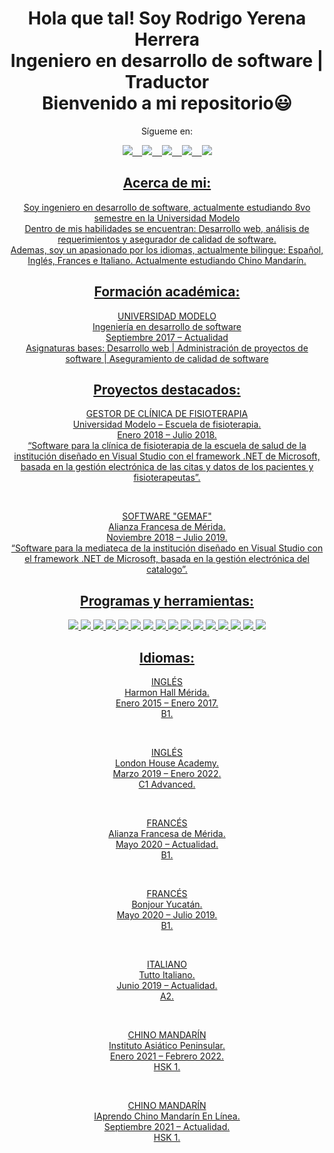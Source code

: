   <h1 align=center>
    Hola que tal! Soy Rodrigo Yerena Herrera <br/> Ingeniero en desarrollo de software | Traductor<br/> Bienvenido a mi repositorio😃
  </h1>
<p align=center>Sígueme en:</p>
  <p align=center>
    <a href="https://www.linkedin.com/in/rodrigo-yerena-herrera-7447b1158/"><img src="https://img.shields.io/badge/linkedin-%230077B5.svg?&style=for-the-badge&logo=linkedin&logoColor=white" />&nbsp;&nbsp;&nbsp;
      <a href="https://public.tableau.com/app/profile/rodrigo.yerena#!/?newProfile=&activeTab=0"><img src="https://img.shields.io/badge/Tableau-E97627?style=for-the-badge&logo=Tableau&logoColor=white" />&nbsp;&nbsp;&nbsp;
        <a href="https://www.youtube.com/channel/UCkVClfCCWgLGYIfvW79vxVA"><img src="https://img.shields.io/badge/Youtube-darkred.svg?&style=for-the-badge&logo=youtube&logoColor=white" />&nbsp;&nbsp;&nbsp;
          <a href="https://www.facebook.com/rodrigo.yerena.77"><img src="https://img.shields.io/badge/Facebook-blue?style=for-the-badge&labelColor=blue&logo=facebook&logoColor=white" />&nbsp;&nbsp;&nbsp;
          <a href="https://www.instagram.com/rod_yerena.h/"><img src="https://img.shields.io/badge/Instagram-E4405F?style=for-the-badge&logo=instagram&logoColor=white" />
  </p>
            
<h2 align=center>
  Acerca de mi:
</h2>

<p align=center>
	Soy ingeniero en desarrollo de software, actualmente estudiando 8vo semestre en la Universidad Modelo<br/>Dentro de mis habilidades se encuentran: Desarrollo web, análisis de requerimientos y asegurador de calidad de software.<br/>Ademas, soy un apasionado por los idiomas, actualmente bilingue: Español, Inglés, Frances e Italiano. Actualmente estudiando Chino Mandarín.
</p>
						
<h2 align=center>
  Formación académica:
</h2>
            
<p align=center>
	UNIVERSIDAD MODELO<br/>Ingeniería en desarrollo de software<br/>Septiembre 2017 – Actualidad<br/>Asignaturas bases: Desarrollo web | Administración de proyectos de software | Aseguramiento de calidad de software
</p>
           
<h2 align=center>
  Proyectos destacados:
</h2>
		  
<p align=center>
	GESTOR DE CLÍNICA DE FISIOTERAPIA<br/>Universidad Modelo – Escuela de fisioterapia.<br/>Enero 2018 – Julio 2018.<br/>“Software para la clínica de fisioterapia de la escuela de salud de la institución diseñado en 
Visual Studio con el framework .NET de Microsoft, basada en la gestión electrónica de las 
citas y datos de los pacientes y fisioterapeutas”.

</p>
<br/>
<p align=center>
	SOFTWARE "GEMAF"<br/>Alianza Francesa de Mérida.<br/>Noviembre 2018 – Julio 2019.<br/>“Software para la mediateca de la institución diseñado en Visual Studio con el framework .NET 
de Microsoft, basada en la gestión electrónica del catalogo”.

</p>
	
<h2 align=center>
  Programas y herramientas:
</h2>		  
<p align=center>
	<img src="https://img.shields.io/badge/c-%2300599C.svg?style=for-the-badge&logo=c&logoColor=white" />
	<img src="https://img.shields.io/badge/c++-%2300599C.svg?style=for-the-badge&logo=c%2B%2B&logoColor=white" />
	<img src="https://img.shields.io/badge/c%23-%23239120.svg?style=for-the-badge&logo=c-sharp&logoColor=white" />
	<img src="https://img.shields.io/badge/html-%23E34F26.svg?style=for-the-badge&logo=html5&logoColor=white" />
	<img src="https://img.shields.io/badge/css-%231572B6.svg?style=for-the-badge&logo=css3&logoColor=white" />
	<img src="https://img.shields.io/badge/javascript-%23323330.svg?style=for-the-badge&logo=javascript&logoColor=%23F7DF1E" />
	<img src="https://img.shields.io/badge/mysql-%2300f.svg?style=for-the-badge&logo=mysql&logoColor=white" />
	<img src="https://img.shields.io/badge/react-%2320232a.svg?style=for-the-badge&logo=react&logoColor=%2361DAFB" />
	<img src="https://img.shields.io/badge/swift-F54A2A?style=for-the-badge&logo=swift&logoColor=white" />
	<img src="https://img.shields.io/badge/Visual%20Studio-5C2D91.svg?style=for-the-badge&logo=visual-studio&logoColor=white" />
	<img src="https://img.shields.io/badge/VS%20Code-0078d7.svg?style=for-the-badge&logo=visual-studio-code&logoColor=white" />
	<img src="https://img.shields.io/badge/pycharm-143?style=for-the-badge&logo=pycharm&logoColor=black&color=black&labelColor=green" />
	<img src="https://img.shields.io/badge/jupyter-%23FA0F00.svg?style=for-the-badge&logo=jupyter&logoColor=white" />
	<img src="https://img.shields.io/badge/Xcode-007ACC?style=for-the-badge&logo=Xcode&logoColor=white" />
	<img src="https://img.shields.io/badge/Microsoft-0078D4?style=for-the-badge&logo=microsoft&logoColor=white" />
	<img src="https://img.shields.io/badge/mac%20os-000000?style=for-the-badge&logo=macos&logoColor=F0F0F0" />
	
</p>	
	  
<h2 align=center>
  Idiomas:
</h2>	
		  
<p align=center>
	INGLÉS<br/>Harmon Hall Mérida.<br/>Enero 2015 – Enero 2017.<br/>B1.
</p>
<br/>
<p align=center>
	INGLÉS<br/>London House Academy.<br/>Marzo 2019 – Enero 2022.<br/>C1 Advanced.
</p>
<br/>	
<p align=center>
	FRANCÉS<br/>Alianza Francesa de Mérida.<br/>Mayo 2020 – Actualidad.<br/>B1.
</p>
<br/>	
<p align=center>
	FRANCÉS<br/>Bonjour Yucatán.<br/>Mayo 2020 – Julio 2019.<br/>B1.
</p>
<br/>	
<p align=center>
	ITALIANO<br/>Tutto Italiano.<br/>Junio 2019 – Actualidad.<br/>A2.
</p>
<br/>	
<p align=center>
	CHINO MANDARÍN<br/>Instituto Asiático Peninsular.<br/>Enero 2021 – Febrero 2022.<br/>HSK 1.
</p>
<br/>
<p align=center>
	CHINO MANDARÍN<br/>IAprendo Chino Mandarín En Línea.<br/>Septiembre 2021 – Actualidad.<br/>HSK 1.
</p>
<br/>
		  
		  
		  
		  
		  
